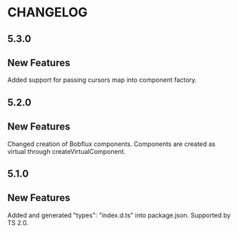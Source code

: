 CHANGELOG
===
5.3.0
--

New Features
-

Added support for passing cursors map into component factory.

5.2.0
--

New Features
-

Changed creation of Bobflux components. Components are created as virtual through createVirtualComponent.

5.1.0
--

New Features
-

Added and generated "types": "index.d.ts" into package.json. Supported by TS 2.0.
